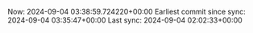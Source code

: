 Now: 2024-09-04 03:38:59.724220+00:00 Earliest commit since sync: 2024-09-04 03:35:47+00:00 Last sync: 2024-09-04 02:02:33+00:00

